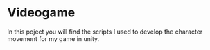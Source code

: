 # Videogame
In this poject you will find the scripts I used to develop the character movement for my game in unity.
